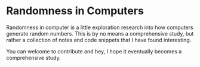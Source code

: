 # Randomness in Computers

Randomness in computer is a little exploration research into how computers generate random numbers. This is by no means a comprehensive study, but rather a collection of notes and code snippets that I have found interesting.

You can welcome to contribute and hey, I hope it eventually becomes a comprehensive study.